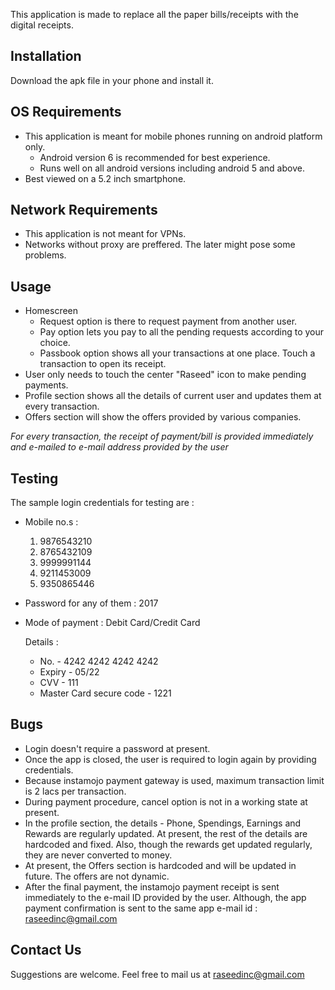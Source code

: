 This application is made to replace all the paper bills/receipts with the digital receipts. 

Installation
---------------------------------------------------------------------------------------------------
Download the apk file in your phone and install it.


OS Requirements
---------------------------------------------------------------------------------------------------
* This application is meant for mobile phones running on android platform only.
  - Android version 6 is recommended for best experience.
  - Runs well on all android versions including android 5 and above.
* Best viewed on a 5.2 inch smartphone.


Network Requirements
---------------------------------------------------------------------------------------------------
* This application is not meant for VPNs.
* Networks without proxy are preffered. The later might pose some problems.


Usage
---------------------------------------------------------------------------------------------------
* Homescreen
  - Request option is there to request payment from another user.
  - Pay option lets you pay to all the pending requests according to your choice.
  - Passbook option shows all your transactions at one place. Touch a transaction to open its receipt.
* User only needs to touch the center "Raseed" icon to make pending payments.
* Profile section shows all the details of current user and updates them at every transaction.
* Offers section will show the offers provided by various companies.

*For every transaction, the receipt of payment/bill is provided immediately and e-mailed to e-mail address provided by the user*


Testing
---------------------------------------------------------------------------------------------------
The sample login credentials for testing are :
* Mobile no.s :
	1. 9876543210
	2. 8765432109
	3. 9999991144
	4. 9211453009
	5. 9350865446
* Password for any of them : 2017
* Mode of payment : Debit Card/Credit Card

  Details :
  - No.				-	4242 4242 4242 4242
  - Expiry  			-	05/22
  - CVV 			-	111
  -  Master Card secure code 	-	1221


Bugs
---------------------------------------------------------------------------------------------------
* Login doesn't require a password at present.
* Once the app is closed, the user is required to login again by providing credentials.
* Because instamojo payment gateway is used, maximum transaction limit is 2 lacs per transaction.
* During payment procedure, cancel option is not in a working state at present.
* In the profile section, the details - Phone, Spendings, Earnings and Rewards are regularly updated.
  At present, the rest of the details are hardcoded and fixed. Also, though the rewards get updated regularly, 
  they are never converted to money.
* At present, the Offers section is hardcoded and will be updated in future. The offers are not dynamic.
* After the final payment, the instamojo payment receipt is sent immediately to the e-mail ID provided by the user.
  Although, the app payment confirmation is sent to the same app e-mail id : raseedinc@gmail.com


Contact Us
---------------------------------------------------------------------------------------------------
Suggestions are welcome. Feel free to mail us at raseedinc@gmail.com